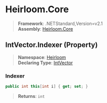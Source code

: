 # Heirloom.Core

> **Framework**: .NETStandard,Version=v2.1  
> **Assembly**: [Heirloom.Core][0]

## IntVector.Indexer (Property)

> **Namespace**: [Heirloom][0]  
> **Declaring Type**: [IntVector][1]

### Indexer

```cs
public int this[int i] { get; set; }
```

> **Returns**: `int`

[0]: ../../../Heirloom.Core.md
[1]: ../IntVector.md
